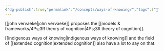 ```yaml
---
{"dg-publish":true,"permalink":"/concepts/ways-of-knowing/","tags":["🌱"],"created":"2024-03-26T15:30:34.109-03:00","updated":"2024-05-04T19:28:30.012-03:00"}
---
```


[[john vervaeke\|john vervaeke]] proposes the [[models & frameworks/4Ps;3R theory of cognition\|4Ps;3R theory of cognition]].

[[indigenous ways of knowing\|indigenous ways of knowing]] and the field of [[extended cognition\|extended cognition]] also have a lot to say on that.
